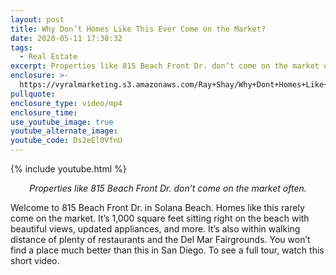 ```yaml
---
layout: post
title: Why Don’t Homes Like This Ever Come on the Market?
date: 2020-05-11 17:38:32
tags:
  - Real Estate
excerpt: Properties like 815 Beach Front Dr. don’t come on the market often.
enclosure: >-
  https://vyralmarketing.s3.amazonaws.com/Ray+Shay/Why+Dont+Homes+Like+This+Ever+Come+on+the+Market_.mp4
pullquote:
enclosure_type: video/mp4
enclosure_time:
use_youtube_image: true
youtube_alternate_image:
youtube_code: Ds2eEl0VfnU
---
```


{% include youtube.html %}

<p style="text-align: center;"><em>Properties like 815 Beach Front Dr. don’t come on the market often.</em></p>

Welcome to 815 Beach Front Dr. in Solana Beach. Homes like this rarely come on the market. It’s 1,000 square feet sitting right on the beach with beautiful views, updated appliances, and more. It’s also within walking distance of plenty of restaurants and the Del Mar Fairgrounds. You won’t find a place much better than this in San Diego. To see a full tour, watch this short video.